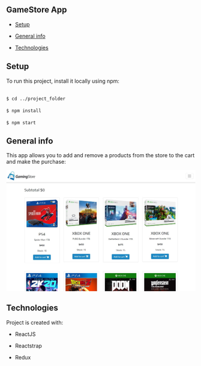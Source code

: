 
## GameStore App

*  [Setup](#setup)

*  [General info](#general-info)

*  [Technologies](#technologies)

  

## Setup

To run this project, install it locally using npm:

  

```

$ cd ../project_folder

$ npm install

$ npm start

```

## General info

  

This app allows you to add and remove a products from the store to the cart and make the purchase:

  

![GameStore Screenshot](gamestore.jpg)

## Technologies

Project is created with:

* ReactJS

* Reactstrap
* Redux